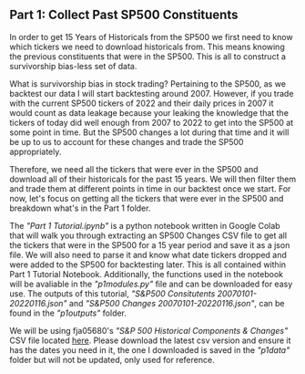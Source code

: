 ## Part 1: Collect Past SP500 Constituents

In order to get 15 Years of Historicals from the SP500 we first need to know which tickers we need to download historicals from. This means knowing the previous constituents that were in the SP500. This is all to construct a survivorship bias-less set of data.

What is survivorship bias in stock trading? Pertaining to the SP500, as we backtest our data I will start backtesting around 2007. However, if you trade with the current SP500 tickers of 2022 and their daily prices in 2007 it would count as data leakage because your leaking the knowledge that the tickers of today did well enough from 2007 to 2022 to get into the SP500 at some point in time. But the SP500 changes a lot during that time and it will be up to us to account for these changes and trade the SP500 appropriately.

Therefore, we need all the tickers that were ever in the SP500 and download all of their historicals for the past 15 years. We will then filter them and trade them at different points in time in our backtest once we start. For now, let's focus on getting all the tickers that were ever in the SP500 and breakdown what's in the Part 1 folder.

The *"Part 1 Tutorial.ipynb"* is a python notebook written in Google Colab that will walk you through extracting an SP500 Changes CSV file to get all the tickers that were in the SP500 for a 15 year period and save it as a json file. We will also need to parse it and know what date tickers dropped and were added to the SP500 for backtesting later. This is all contained within Part 1 Tutorial Notebook. Additionally, the functions used in the notebook will be avaliable in the *"p1modules.py"* file and can be downloaded for easy use. The outputs of this tutorial, *"S&P500 Consitutents 20070101-20220116.json"* and *"S&P500 Changes 20070101-20220116.json"*, can be found in the *"p1outputs"* folder.

We will be using fja05680's *"S&P 500 Historical Components & Changes"* CSV file located [here](https://github.com/fja05680/sp500). Please download the latest csv version and ensure it has the dates you need in it, the one I downloaded is saved in the *"p1data"* folder but will not be updated, only used for reference.
